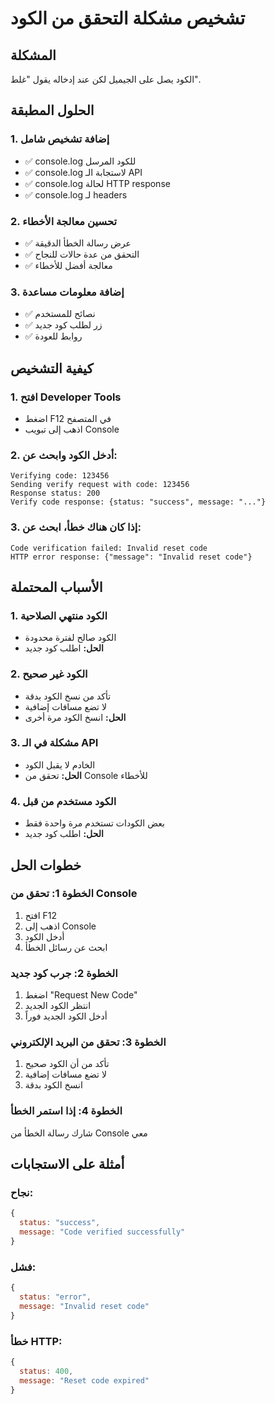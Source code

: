 # تشخيص مشكلة التحقق من الكود

## المشكلة
الكود يصل على الجيميل لكن عند إدخاله يقول "غلط".

## الحلول المطبقة

### 1. إضافة تشخيص شامل
- ✅ console.log للكود المرسل
- ✅ console.log لاستجابة الـ API
- ✅ console.log لحالة HTTP response
- ✅ console.log لـ headers

### 2. تحسين معالجة الأخطاء
- ✅ عرض رسالة الخطأ الدقيقة
- ✅ التحقق من عدة حالات للنجاح
- ✅ معالجة أفضل للأخطاء

### 3. إضافة معلومات مساعدة
- ✅ نصائح للمستخدم
- ✅ زر لطلب كود جديد
- ✅ روابط للعودة

## كيفية التشخيص

### 1. افتح Developer Tools
- اضغط F12 في المتصفح
- اذهب إلى تبويب Console

### 2. أدخل الكود وابحث عن:
```
Verifying code: 123456
Sending verify request with code: 123456
Response status: 200
Verify code response: {status: "success", message: "..."}
```

### 3. إذا كان هناك خطأ، ابحث عن:
```
Code verification failed: Invalid reset code
HTTP error response: {"message": "Invalid reset code"}
```

## الأسباب المحتملة

### 1. الكود منتهي الصلاحية
- الكود صالح لفترة محدودة
- **الحل:** اطلب كود جديد

### 2. الكود غير صحيح
- تأكد من نسخ الكود بدقة
- لا تضع مسافات إضافية
- **الحل:** انسخ الكود مرة أخرى

### 3. مشكلة في الـ API
- الخادم لا يقبل الكود
- **الحل:** تحقق من Console للأخطاء

### 4. الكود مستخدم من قبل
- بعض الكودات تستخدم مرة واحدة فقط
- **الحل:** اطلب كود جديد

## خطوات الحل

### الخطوة 1: تحقق من Console
1. افتح F12
2. اذهب إلى Console
3. أدخل الكود
4. ابحث عن رسائل الخطأ

### الخطوة 2: جرب كود جديد
1. اضغط "Request New Code"
2. انتظر الكود الجديد
3. أدخل الكود الجديد فوراً

### الخطوة 3: تحقق من البريد الإلكتروني
1. تأكد من أن الكود صحيح
2. لا تضع مسافات إضافية
3. انسخ الكود بدقة

### الخطوة 4: إذا استمر الخطأ
شارك رسالة الخطأ من Console معي

## أمثلة على الاستجابات

### نجاح:
```javascript
{
  status: "success",
  message: "Code verified successfully"
}
```

### فشل:
```javascript
{
  status: "error",
  message: "Invalid reset code"
}
```

### خطأ HTTP:
```javascript
{
  status: 400,
  message: "Reset code expired"
}
```
